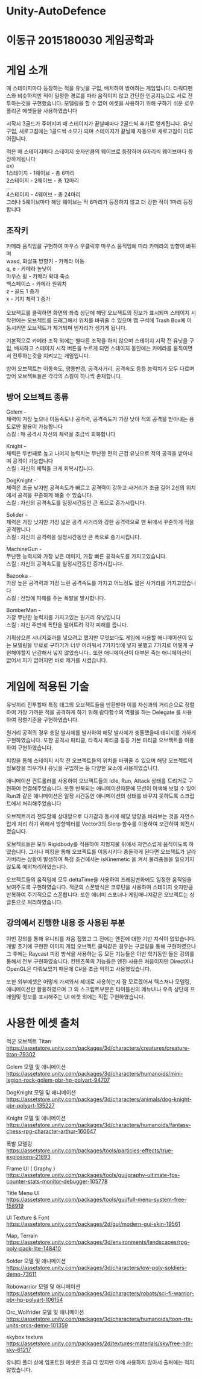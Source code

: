 # Unity-AutoDefence
 
<h1>이동규 2015180030 게임공학과</h1>

<h1>게임 소개</h1>
매 스테이지마다 등장하는 적을 유닛을 구입, 배치하여 방어하는 게임입니다.
타워디펜스와 비슷하지만 적이 일정한 경로를 따라 움직이지 않고
간단한 인공지능으로 서로 전투하는것을 구현했습니다.
모델링을 할 수 없어 에셋을 사용하기 위해 구하기 쉬운 로우폴리곤 에셋들을 사용하였습니다

시작시 3골드가 주어지며 매 스테이지가 끝날때마다 2골드씩 추가로 얻게됩니다.
유닛 구입, 새로고침에는 1골드씩 소모가 되며
스테이지가 끝날때 자동으로 새로고침이 이루어집니다.

적은 매 스테이지마다 스테이지 숫자만큼의 웨이브로 등장하며
6마리씩 웨이브마다 등장하게됩니다 <br>
ex) <br>
1스테이지 - 1웨이브 - 총 6마리 <br>
2스테이지 - 2웨이브 - 총 12마리 <br>
...<br>
4스테이지 - 4웨이브 - 총 24마리 <br>
그러나 5웨이브마다 해당 웨이브는 적 6마리가 등장하지 않고 더 강한 적이 1마리 등장합니다 <br>

<h2>조작키</h2>
카메라 움직임을 구현하여 마우스 우클릭후 마우스 움직임에 따라 카메라의 방향이 바뀌며<br>
wasd, 화살표 방향키 	- 카메라 이동<br>
q, e 			- 카메라 높낮이<br>
마우스 휠 		- 카메라 확대 축소<br>
백스페이스		- 카메라 원위치<br>
z 			- 골드 1 증가<br>
x 			- 기지 체력 1 증가<br>
<br>
오브젝트를 클릭하면 화면의 좌측 상단에 해당 오브젝트의 정보가 표시되며
스테이지 시작전에는 오브젝트를 드래그해서 위치를 바꿔줄 수 있으며
맵 구석에 Trash Box에 이동시키면 오브젝트가 제거되며 빈자리가 생기게 됩니다.

기본적으로 카메라 조작 외에는 별다른 조작을 하지 않으며
스테이지 시작 전 유닛을 구입, 배치하고 스테이지 시작 버튼을 누르게 되면
스테이지 동안에는 카메라를 움직이면서 전투하는것을 지켜보는 게임입니다.

방어 오브젝트는 이동속도, 행동반경, 공격사거리, 공격속도 등등 능력치가 모두 다르며
방어 오브젝트들은 각각의 스킬이 하나씩 존재합니다.

<h2>방어 오브젝트 종류</h2>
Golem -<br>
체력이 가장 높으나 이동속도나 공격력, 공격속도가 가장 낮아 적의 공격을 받아내는 용도로만
활용이 가능합니다<br>
스킬 :  매 공격시 자신의 체력을 조금씩 회복합니다<br>

Knight -<br>
체력은 두번째로 높고 나머지 능력치는 무난한 편의 근접 유닛으로 적의 공격을 받아내며
공격이 가능합니다<br>
스킬 : 자신의 체력을 크게 회복시킵니다.<br>

DogKnight -<br>
체력은 조금 낮지만 공격속도가 빠르고 공격력이 강하고 사거리가 조금 길어 2선의 위치에서
공격을 꾸준하게 해줄 수 있습니다.<br>
스킬 : 자신의 공격속도를 일정시간동안 큰 폭으로 증가시킵니다.<br>

Solider - <br>
체력은 가장 낮지만 가장 넓은 공격 사거리와 강한 공격력으로 맨 뒤에서
꾸준하게 적을 공격합니다<br>
스킬 : 자신의 공격력을 일정시간동안 큰 폭으로 증가시킵니다.<br>

MachineGun -<br>
무난한 능력치와 가장 낮은 데미지, 가장 빠른 공격속도를 가지고있습니다.<br>
스킬 : 자신의 공격속도를 일정시간동안 증가시킵니다.<br>

Bazooka - <br>
가장 높은 공격력과 가장 느린 공격속도를 가지고 어느정도 짧은 사거리를 가지고있습니다<br>
스킬 : 전방에 피해를 주는 폭발을 발사합니다.<br>

BomberMan -<br>
가장 무난한 능력치를 가지고있는 원거리 유닛입니다<br>
스킬 : 자신 주변에 폭탄을 떨어트려 각각 피해를 줍니다.<br>

기획상으론 시너지효과를 넣으려고 했지만 무엇보다도 게임에 사용할 애니메이션이 있는
모델링을 무료로 구하기가 너무 어려워서 7가지밖에 넣지 못했고 7가지로 어떻게
구현해야할지 난감해서 넣지 않았습니다.. 또한 애니메이션이
대부분 죽는 애니메이션이 없어서 피가 없어지면 바로 제거를 시켰습니다.

<h1>게임에 적용된 기술</h1>
유닛끼리 전투할때 특정 태그의 오브젝트들을 반환받아 이를
자신과의 거리순으로 정렬하여 가장 가까운 적을 공격하게 하기 위해
람다함수의 역활을 하는 Delegate 를 사용하여 정렬기준을 구현하였습니다.

원거리 공격의 경우 총알 발사체를 발사하여 해당 발사체가 충돌했을때 데미지를
가하게 구현하였습니다.
또한 공격시 파티클, 타격시 파티클 등등 기본 파티클 오브젝트를 이용하여 구현하였습니다.

피킹을 통해 스테이지 시작 전 오브젝트들의 위치를 바꿔줄 수 있으며
해당 오브젝트의 정보창을 띄우거나 유닛을 구입하는 등 다양한 요소에 사용하였습니다.

애니메이션 컨트롤러를 사용하여 오브젝트들의 Idle, Run, Attack 상태를 트리거로
구현하여 연결해주었습니다. 또한 반복되는 애니메이션때문에 모션이 어색해 보일 수 있어
Run과 같은 애니메이션은 일정 시간동안 애니메이션의 상태를 바꾸지 못하도록
스크립트에서 처리해주었습니다

오브젝트끼리 전투할때 상대방으로 다가감과 동시에 해당 방향을 바라보는 것을
자연스럽게 처리 하기 위해서
방향벡터를 Vector3의 Slerp 함수를 이용하여 보간하여 회전시켰습니다.

오브젝트들은 모두 Rigidbody를 적용하여 지형지물 위에서 자연스럽게 움직이도록 하였습니다.
그러나 피킹을 통해 오브젝트를 이동시키다 충돌하게 된다면 오브젝트가 날라가버리는 상황이
발생하여 특정 조건에서는 isKinemetic 을 켜서 물리충돌을 일으키지 않도록 예외처리하였습니다.

오브젝트들의 움직임에 모두 deltaTime을 사용하여 프레임변화에도 일정한 움직임을
보여주도록 구현하였습니다. 
적군의 스폰방식은 코루틴을 사용하여 스테이지 숫자만큼 반복하여 주기적으로 스폰합니다.
또한 에너미 스포너나 게임매니져같은 오브젝트는 싱글톤으로 처리하였습니다.

<h2>강의에서 진행한 내용 중 사용된 부분</h2>
이번 강의를 통해 유니티를 처음 접했고 그 전에는 엔진에 대한 기반 지식이 없었습니다.
개발 초기에 구현한 이미지 게임 오브젝트 클릭같은 경우는 구글링을 통해 구현하였으나
그 후에는 Raycast 피킹 방식을 사용하는 등 모든 기능들은 이번 학기동안 들은 강의를 통해서 
전부 구현하였습니다.
컨텐츠쪽의 기능들은 엔진 사용은 처음이지만 DirectX나 OpenGL은 다뤄보았기 때문에
C#을 조금 익히고 사용했었습니다.

또한 외부에셋은 어떻게 가져와서 제대로 사용하는지 잘 모르겠어서
텍스쳐나 모델링, 애니메이션만 활용하였으며 그 외 스크립트부분은 타이틀씬의 
메뉴UI나 우측 상단에 프레임및 정보를 표시해주는 UI 에셋 외에는
직접 구현하였습니다.


<h1>사용한 에셋 출처</h1>

적군 오브젝트 Titan<br>
https://assetstore.unity.com/packages/3d/characters/creatures/creature-titan-79302

Golem 모델 및 애니메이션<br>
https://assetstore.unity.com/packages/3d/characters/humanoids/mini-legion-rock-golem-pbr-hp-polyart-94707

DogKnight 모델 및 애니메이션<br>
https://assetstore.unity.com/packages/3d/characters/animals/dog-knight-pbr-polyart-135227

Knight 모델 및 애니메이션<br>
https://assetstore.unity.com/packages/3d/characters/humanoids/fantasy-chess-rpg-character-arthur-160647

폭발 모델링<br>
https://assetstore.unity.com/packages/tools/particles-effects/true-explosions-21893

Frame UI ( Graphy )<br>
https://assetstore.unity.com/packages/tools/gui/graphy-ultimate-fps-counter-stats-monitor-debugger-105778

Title Menu UI<br>
https://assetstore.unity.com/packages/tools/gui/full-menu-system-free-158919

UI Texture & Font<br>
https://assetstore.unity.com/packages/2d/gui/modern-gui-skin-19561

Map, Terrain<br>
https://assetstore.unity.com/packages/3d/environments/landscapes/rpg-poly-pack-lite-148410

Solder 모델 및 애니메이션<br>
https://assetstore.unity.com/packages/3d/characters/low-poly-soldiers-demo-73611

Robowarrior 모델 및 애니메이션<br>
https://assetstore.unity.com/packages/3d/characters/robots/sci-fi-warrior-pbr-hp-polyart-106154

Orc_Wolfrider 모델 및 애니메이션<br>
https://assetstore.unity.com/packages/3d/characters/humanoids/toon-rts-units-orcs-demo-101359

skybox texture<br>
https://assetstore.unity.com/packages/2d/textures-materials/sky/free-hdr-sky-61217

유니티 폴더 상에 임포트된 에셋은 조금 더 있지만 아예 사용하지 않아서 
출처에는 적지 않았습니다.
